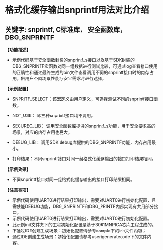 # 格式化缓存输出snprintf用法对比介绍
## 关键字: snprintf, C标准库， 安全函数库， DBG_SNPRINTF

**【功能描述】**
+ 示例代码基于安全函数封装的snprintf_s接口以及基于SDK封装的DBG_SNPRINTF宏函数对同一组数据进行测试比较，可通过log查看接口使用的正确性和通过最终生成的bin文件查看调用不同的snprintf接口时的内存占用，供用户不同场景性能与安全需求时进行选择。

**【示例配置】**
+ SNPRITF_SELECT：该宏定义由用户定义，可选择测试不同的snprintf接口函数。

+ NOT_USE： 即三种snprintf接口均不调用。

+ SECUREC_LIB： 调用安全函数库提供的snprintf_s功能，用于安全要求高的场景，对应的内存占用也更大。

+ DEBUG_LIB： 调用SDK debug库提供的DBG_SNPRINTF功能，内存占用最小。

+ 打印结果：不同snprintf接口对同一组格式化缓存输出的接口打印结果相同。

**【示例效果】**
+ 不同snprintf接口对同一组格式化缓存输出的接口打印结果相同。

**【注意事项】**
+ 示例代码使用UART0进行结果打印输出，需要对UART0进行初始化配置，且需使能DEBUG功能，DBG_SNPRINTF和DBG_PRINTF内部实现有共用部分接口。
+ 示例代码使用UART0进行结果打印输出，需要对UART0进行初始化配置。
+ 此示例init文件夹下的工程初始化配置是基于3061MNPICA芯片工程生成的。
+ 不通过IDE创建生成场景：初始化配置请参考sample下的init文件内容；
+ 通过IDE创建生成场景：初始化配置请参考user/generatecode下的文件内容。